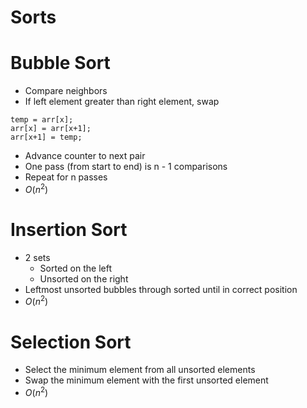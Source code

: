 # Sorts

# Bubble Sort

- Compare neighbors
- If left element greater than right element, swap

```
temp = arr[x];
arr[x] = arr[x+1];
arr[x+1] = temp;
```

- Advance counter to next pair
- One pass (from start to end) is n - 1 comparisons
- Repeat for n passes
- $O(n^2)$

# Insertion Sort

- 2 sets
  - Sorted on the left
  - Unsorted on the right
- Leftmost unsorted bubbles through sorted until in correct position
- $O(n^2)$

# Selection Sort

- Select the minimum element from all unsorted elements
- Swap the minimum element with the first unsorted element
- $O(n^2)$
